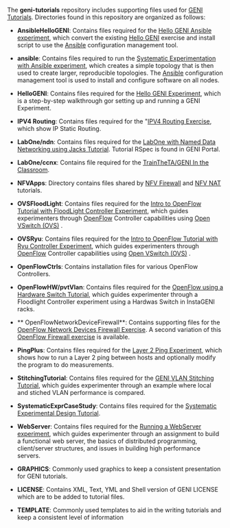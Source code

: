 The **geni-tutorials** repository includes supporting files used for [GENI Tutorials](http://groups.geni.net/geni/wiki/GENIExperimenter/Tutorials).  Directories found in this repository are organized as follows:
 
- **AnsibleHelloGENI**: Contains files required for the [Hello GENI Ansible experiment](http://groups.geni.net/geni/wiki/GENIExperimenter/Tutorials/AnsibleHelloGENI), which convert the existing [Hello GENI](http://groups.geni.net/geni/wiki/GENIExperimenter/Tutorials/RunHelloGENI) exercise and install script to use the [Ansible](http://www.ansible.com/home) configuration management tool. 

- **ansible**: Contains files required to run the [Systematic Experimentation with Ansible experiment](http://groups.geni.net/geni/wiki/GENIExperimenter/Tutorials/SystematicExperimentationAnsible), which creates a simple topology that is then used to create larger, reproducible topologies. The [Ansible](http://www.ansible.com/home) configuration management tool is used to install and configure software on all nodes. 
 
- **HelloGENI**: Contains files required for the [Hello GENI Experiment](http://groups.geni.net/geni/wiki/GENIExperimenter/Tutorials/RunHelloGENI), which is a step-by-step walkthrough gor setting up and running a GENI Experiment.

- **IPV4 Routing**: Contains files required for the "[IPV4 Routing Exercise](http://groups.geni.net/geni/wiki/GENIEducation/SampleAssignments/IPRouting/Procedure), which show IP Static Routing.
 
- **LabOne/ndn**: Contains files required for the [LabOne with Named Data Networking using Jacks Tutorial](http://groups.geni.net/geni/wiki/GENIExperimenter/Tutorials/jacks/GettingStarted_PartII_ndn/Procedure). Tutorial RSpec is found in GENI Portal.

- **LabOne/ccnx**: Contains file required for the [TrainTheTA/GENI In the Classroom](http://groups.geni.net/geni/wiki/GENIExperimenter/Tutorials/TrainTheTA-Spring2017).

- **NFVApps**: Directory contains files shared by [NFV Firewall](http://groups.geni.net/geni/wiki/GENIExperimenter/Tutorials/OpenFlowNFVFirewall) and [NFV NAT](http://groups.geni.net/geni/wiki/GENIExperimenter/Tutorials/OpenFlowNFVNAT) tutorials.

- **OVSFloodLight**: Contains files required for the [Intro to OpenFlow Tutorial with FloodLight Controller Experiment](http://groups.geni.net/geni/wiki/GENIExperimenter/Tutorials/OpenFlowOVS-Floodlight), which guides experimenters through [OpenFlow](https://www.opennetworking.org/sdn-resources/openflow) Controller capabilities using [Open VSwitch (OVS)](https://www.sdxcentral.com/cloud/open-source/definitions/what-is-open-vswitch/) .

- **OVSRyu**: Contains files required for the [Intro to OpenFlow Tutorial with Ryu Controller Experiment](http://groups.geni.net/geni/wiki/GENIExperimenter/Tutorials/OpenFlowRyu), which guides experimenters through [OpenFlow](https://www.opennetworking.org/sdn-resources/openflow) Controller capabilities using [Open VSwitch (OVS)](https://www.sdxcentral.com/cloud/open-source/definitions/what-is-open-vswitch/) .

- **OpenFlowCtrls**: Contains installation files for various OpenFlow Controllers.
 
- **OpenFlowHW/pvtVlan**: Contains files required for the [OpenFlow using a Hardware Switch Tutorial](http://groups.geni.net/geni/wiki/GENIExperimenter/Tutorials/OpenFlowOVS-Floodlight/HW/DesignSetup), which guides experimenter through a Floodlight Controller experiment using a Hardwas Switch in InstaGENI racks.

- ** OpenFlowNetworkDeviceFirewall**: Contains supporting files for the [OpenFlow Network Devices Firewall Exercise](http://groups.geni.net/geni/wiki/GENIExperimenter/Tutorials/OpenFlowNetworkDevices/Firewall). A second variation of this [OpenFlow Firewall exercise](http://groups.geni.net/geni/wiki/GENIExperimenter/Tutorials/OpenFlowOVS/FirewallExecute) is available.

- **PingPlus**: Contains files required for the [Layer 2 Ping Experiment](http://groups.geni.net/geni/wiki/Tutorials/Layer2Ping/Procedure), which shows how to run a Layer 2 ping between hosts and optionally modify the program to do measurements. 
 
- **StitchingTutorial**: Contains files required for the [GENI VLAN Stitching Tutorial](http://groups.geni.net/geni/wiki/GENIExperimenter/Tutorials/StitchingTutorial), which guides experimenter through an example where local and stiched VLAN performance is compared.
 
 - **SystematicExprCaseStudy**: Contains files required for the [Systematic Experimental Design Tutorial](http://groups.geni.net/geni/wiki/GENIExperimenter/Tutorials/SystematicExprCaseStudy).
 
- **WebServer**: Contains files required for the [Running a WebServer experiment](http://groups.geni.net/geni/wiki/WebServerExample), which guides experimenter through an assignment to build a functional web server, the basics of distributed programming, client/server structures, and issues in building high performance servers.  

- **GRAPHICS**: Commonly used graphics to keep a consistent presentation for GENI tutorials.
- **LICENSE**: Contains XML, Text, YML and Shell version of GENI LICENSE which are to be added to tutorial files.
- **TEMPLATE**: Commonly used templates to aid in the writing tutorials and keep a consistent level of information

